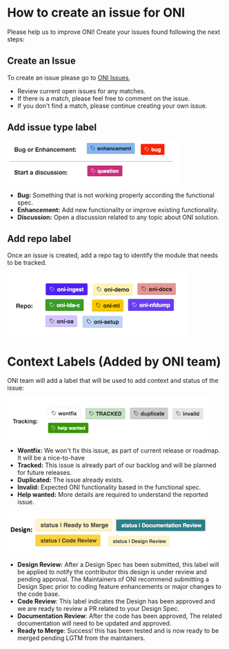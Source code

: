 # **How to create an issue for ONI**

Please help us to improve ONI! Create your issues found following the next steps:


## **Create an Issue**

To create an issue please go to [ONI Issues](https://github.com/Open-Network-Insight/open-network-insight/issues), 
* Review current open issues for any matches.
* If there is a match, please feel free to comment on the issue.
* If you don't find a match, please continue creating your own issue.

## **Add issue type label**

![Issue type](docs/label-issue-type.bmp)

* **Bug:** Something that is not working properly according the functional spec.
* **Enhancement:** Add new functionality or improve existing functionality.
* **Discussion:** Open a discussion related to any topic about ONI solution.

## **Add repo label**
Once an issue is created, add a repo tag to identify the module that needs to be tracked.
 
![oni repos](docs/label-repos.bmp "ONI Repos")

# **Context Labels (Added by ONI team)**  

ONI team will add a label that will be used to add context and status of the issue:

![oni Bugs/Enhancement](docs/label-tracking.bmp)

* **Wontfix:** We won't fix this issue, as part of current release or roadmap.  It  will be a nice-to-have
* **Tracked:** This issue is already part of our backlog and will be planned for future releases.
* **Duplicated:** The issue already exists.
* **Invalid:** Expected ONI functionality based in the functional spec.
* **Help wanted:** More details are required to understand the reported issue.

![oni Design](docs/labels-design-tracking.bmp)

* **Design Review:** After a Design Spec has been submitted, this label will be applied to notify the contributor this design is under review and pending approval.
The Maintainers of ONI recommend submitting a Design Spec prior to coding feature enhancements or major changes to the code base.
* **Code Review**: This label indicates the Design has been approved and we are ready to review a PR related to your Design Spec.
* **Documentation Review**: After the code has been approved, The related documentation will need to be updated and approved.
* **Ready to Merge**: Success! this has been tested and is now ready to be merged pending LGTM from the maintainers.










